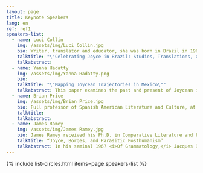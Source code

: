 ```yaml
---
layout: page
title: Keynote Speakers
lang: en
ref: ref1
speakers-list:
  - name: Luci Collin
    img: /assets/img/Luci Collin.jpg
    bio: Writer, translator and educator, she was born in Brazil in 1964. She earned a BA in Piano/Performance (EMBAP, 1985), a degree in Portuguese and English Languages (UFPR, 1989), and a BA in Classical Percussion (EMBAP, 1990). She holds a Master’s Degree in English Literature (UFPR, 2003), a PhD in Linguistics and English Literature (USP, 2003) and two Postdoctoral Degrees (USP 2010/2017) researching on Irish Literature.<br><br> As a creative writer, she has published more than 20 books&#58; <i>Rosa que está</i> (2020), <i>Fascinação</i> (2019), and <i>A peça intocada</i> (2017) are among her latest. Her works have been included in national and international anthologies (in the USA, Germany, France, Mexico, Uruguay, Argentina and Peru) and she has been granted several literary awards, such as the Prêmio Jabuti/ Poesia, in 2016. She is a retired professor from the Federal University of Paraná (UFPR) and currently researches on the work of Irish poet Mary O’Donnell, at the W.B. Yeats Chair of Irish Studies, University of São Paulo.<br><br>A selection of Luci Collin’s poems, in Spanish, is available here&#58; <a href="https://www.vallejoandcompany.com/12-1-poemas-de-luci-collin/">https://www.vallejoandcompany.com/12-1-poemas-de-luci-collin/</a>
    talktitle: "\"Celebrating Joyce in Brazil: Studies, Translations, Critical Reception\""
    talkabstract:
  - name: Yanna Hadatty
    img: /assets/img/Yanna Hadatty.png
    bio:
    talktitle: "\"Mapping Joycean Trajectories in Mexico\""
    talkabstract: This paper examines the past and present of Joycean influence on Mexican writers by establishing the routes by which the Irishman's work arrives in country, discussing how Joyce <i>qua cipher</i> of literary modernity becomes a central element of cosmopolitan literary production, and identifying several literary trajectories that creatively engage with Joyce in recent publications.
  - name: Brian Price
    img: /assets/img/Brian Price.jpg
    bio: Full professor of Spanish American Literature and Culture, at Brigham Young University. He is author of the book <i>Cult of Defeat in Mexico’s Historical Fiction&#58;  Failure, Trauma, and Loss</i>. New York&#58;  Palgrave Macmillan, 2012; editor of <i>Asaltos a la historia&#58; reimaginando la ficción histórica hispanoamericana</i>. Mexico&#58;  Ediciones Eón, 2014; and co-editor of <i>TransLatin Joyce&#58; Global Transmissions in Ibero-American Literature</i>. Eds. Brian L. Price, César A. Salgado, and John Pedro Schwartz. New York&#58;  Palgrave Macmillan, 2014; and <i>The Lost Cinema of Mexico&#58; Reading 1960s-80s Mexican Cinema Against the Grain</i>. Eds. Olivia Consentino and Brian Price. Gainesville, FL&#58; University of Florida Press, 2021.<br><br> Most of his teaching and research revolves around Spanish American culture and literature, with an emphasis on contemporary Mexican literature, film, music, and food. He has taught seminars on countercultural music and literature, the historical novel, commercial cinema, and comparative literature. He is currently writing a book on rock and roll and literature in Mexico, under the provisional title&#58; <i>¡Viva Rockotitlán!&#58; Rock Literature in Mexico (1960-2010)</i>.
    talktitle:
    talkabstract:
  - name: James Ramey
    img: /assets/img/James Ramey.jpg
    bio: James Ramey received his Ph.D. in Comparative Literature and Film Studies from the University of California, Berkeley, in 2007. He is Full Professor in the Humanities Department at the Metropolitan Autonomous University, Cuajimalpa Campus (UAM-C), in Mexico City. He heads up the Master’s and Doctoral program “Literature and Film” for the UAM-C and is the campus coordinator of the Writing Across the Curriculum program. He has been a member of Mexico´s National System of Researchers (SNI) since 2010 and is chair of the Research Group "Expression and Representation", as well as of the international film studies network "Red de Cuerpos Académicos que investigan sobre Cine (Red CACINE)". He has published more than fifteen refereed book chapters and articles in journals including <em>Comparative Literature</em>, <em>James Joyce Quarterly</em>, <em>Comparative Literature Studies</em>, <em>The Latin Americanist</em>, <em>Nabokov Online Journal</em>, <em>College Literature</em>, <em>Bulletin of Spanish Studies</em>, and <em>Studies in Spanish and Latin American Cinemas</em>. His most recent co-edited volumes are <em>México imaginado&#58; Nuevos enfoques sobre el cine (trans)nacional</em> (CONACULTA-UAM, 2011) and <em>Mexican Transnational Cinema and Literature</em> (Peter Lang, 2017). In 2004 he received the A. Owen Aldridge Prize for an essay on Vladimir Nabokov´s <em>Pale Fire</em> from the American Comparative Literature Association. In 2014 he founded the Center for Writing and Argumentation of the UAM-C, the first writing center at a public university in Mexico. In 2016 he became coordinating editor of the Peter Lang book series, "Transamerican Film and Literature". He is currently writing a book called <em>Micro-Modernism&#58; Parasitic Textuality and Posthumanism</em>, a study of intertextuality conceived as a form of parasitism in works by James Joyce, Jorge Luis Borges, Vladimir Nabokov and Luis Buñuel. He was a member of the Organizing Committee of "Joyce Without Borders", the 2019 North American James Joyce Symposium, held in Mexico City in June, 2019.
    talktitle: “Joyce, Borges, and Parasitic Posthumanism”
    talkabstract: In his seminal 1967 <i>Of Grammatology,</i> Jacques Derrida defines his major figure of the "supplement" as a parasitic form of thinking&#58; "the supplement is nothing, it has no proper energy, no spontaneous movement. It is a parasitic organism, an imagination or representation which determines and orients the force of desire." He suggests that Jean-Jacques Rousseau thinks of writing as a “simple ‘supplement to the spoken word’”, and makes his radical claim&#58; “Either writing was never a simple ‘supplement’, or it is urgently necessary to construct a new logic of the ‘supplement’. It is this logic that will guide us further in reading Rousseau”. In Derrida’s later landmark essay, “Signature, Event, Context”, this figure of speech returns in revised form as the West’s “logic of the parasite”. Derrida argues that the West has evolved a false logic that situates writing as supplemental or secondary to speaking, and proceeds to attack this logocentrism as the core of what he calls the West’s misguided “metaphysics of presence”. This critique of the parasitic logic of Western metaphysics in Derrida’s thought is central to later articulations of posthumanist thinking, including those of Michel Serres, Niklas Luhmann, and Cary Wolfe. Indeed, it may not be unfitting to describe this branch of the field as “parasitic posthumanism”. <br><br> What I claim in this paper is that James Joyce and Jorge Luis Borges share a remarkable preoccupation with the metaphysics of parasitism in art and thought, and that this preoccupation is a kind of precursor to parasitic posthumanism. As I have argued elsewhere, Joyce explores the figure of the parasite in a variety of ways&#58; in the human forms of spongers and thieves; in the nonhuman forms of lice and syphilis; and in the metaphysical forms of intertextuality and metempsychosis. Although many valuable comparative studies of Joyce and Borges have been published, this paper will analyze for the first time the posthumanist implications of Borges’s biological conception of literary history as a “living labyrinth” and of literary immortality as a parasitic entity that “fastens upon souls like a root”—and the usefulness of these notions for understanding Borges’ metaphysics of parasitism in relation to Joyce’s.
---
```


{% include list-circles.html items=page.speakers-list %}
